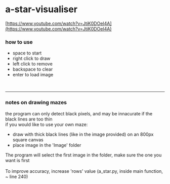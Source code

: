 # a-star-visualiser
[https://www.youtube.com/watch?v=JtiK0DOeI4A](https://www.youtube.com/watch?v=JtiK0DOeI4A) <br>

### how to use
- space to start
- right click to draw
- left click to remove
- backspace to clear
- enter to load image

<br><hr>

### notes on drawing mazes
the program can only detect black pixels, and may be innacurate if the black lines are too thin <br>
if you would like to use your own maze:
- draw with thick black lines (like in the image provided) on an 800px square canvas
- place image in the 'Image' folder

The program will select the first image in the folder, make sure the one you want is first
<br><br>
To improve accuracy, increase 'rows' value (a_star.py, inside main function, ~ line 240)

